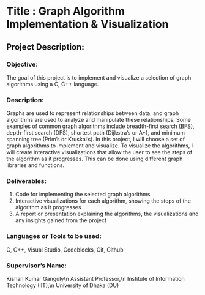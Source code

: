 # Title : Graph Algorithm Implementation & Visualization

## Project Description: 

### Objective: 
The goal of this project is to implement and visualize a selection of graph algorithms using a  C, C++  language.

### Description: 
Graphs are used to represent relationships between data, and graph algorithms are used to analyze and manipulate these relationships. Some examples of common graph algorithms include breadth-first search (BFS), depth-first search (DFS), shortest path (Dijkstra’s or A*), and minimum spanning tree (Prim’s or Kruskal’s). In this project, I will choose a set of graph algorithms to implement and visualize.
To visualize the algorithms, I will create interactive visualizations that allow the user to see the steps of the algorithm as it progresses. This can be done using different graph libraries and functions.

### Deliverables: 
1. Code for implementing the selected graph algorithms
2. Interactive visualizations for each algorithm, showing the steps of the algorithm as it progresses
3. A report or presentation explaining the algorithms, the visualizations and any insights gained from the project

### Languages or Tools to be used:
C, C++, Visual Studio, Codeblocks, Git, Github

### Supervisor’s Name: 
Kishan Kumar Ganguly\n
Assistant Professor,\n
Institute of Information Technology (IIT),\n
University of Dhaka (DU)



